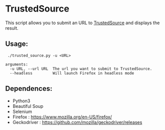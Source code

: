 # TrustedSource
This script allows you to submit an URL to [TrustedSource](https://trustedsource.org/sources/index.pl) and displays the result.

## Usage:
```
 ./trusted_source.py -u <URL> 
 
arguments:
  -u URL, --url URL  The url you want to submit to TrustedSource.
  --headless         Will launch Firefox in headless mode
```



## Dependences:
* Python3
* Beautiful Soup
* Selenium
* Firefox : https://www.mozilla.org/en-US/firefox/
* Geckodriver : https://github.com/mozilla/geckodriver/releases
